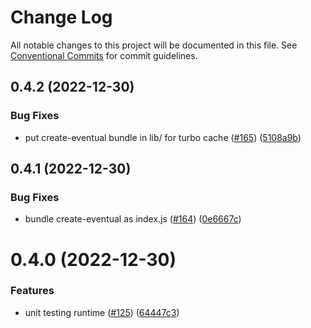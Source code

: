 # Change Log

All notable changes to this project will be documented in this file.
See [Conventional Commits](https://conventionalcommits.org) for commit guidelines.

## 0.4.2 (2022-12-30)

### Bug Fixes

- put create-eventual bundle in lib/ for turbo cache ([#165](https://github.com/functionless/eventual/issues/165)) ([5108a9b](https://github.com/functionless/eventual/commit/5108a9bdc2384d721a88e2652ca378090f56cda3))

## 0.4.1 (2022-12-30)

### Bug Fixes

- bundle create-eventual as index.js ([#164](https://github.com/functionless/eventual/issues/164)) ([0e6667c](https://github.com/functionless/eventual/commit/0e6667c94e59aafd712fa1189f378ffbdd38b056))

# 0.4.0 (2022-12-30)

### Features

- unit testing runtime ([#125](https://github.com/functionless/eventual/issues/125)) ([64447c3](https://github.com/functionless/eventual/commit/64447c3817e8b1ab4460b756fa319134cbb424e6))
